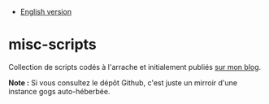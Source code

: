 * [English version](README.md)

# misc-scripts

Collection de scripts codés à l'arrache et initialement publiés [sur mon blog](https://blog.seboss666.info).

**Note :** Si vous consultez le dépôt Github, c'est juste un mirroir d'une instance gogs auto-héberbée. 

